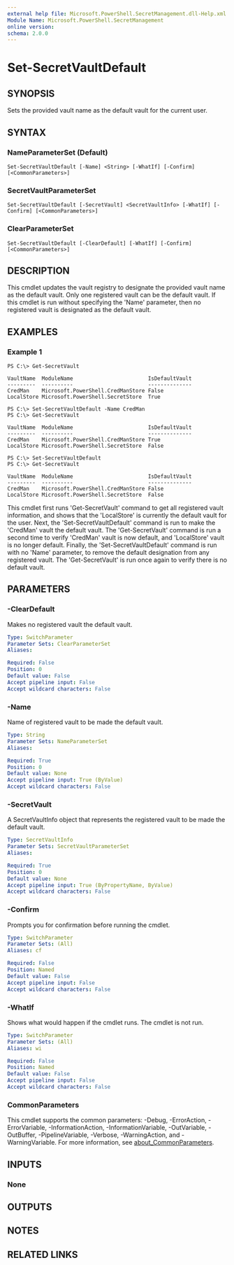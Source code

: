```yaml
---
external help file: Microsoft.PowerShell.SecretManagement.dll-Help.xml
Module Name: Microsoft.PowerShell.SecretManagement
online version:
schema: 2.0.0
---
```


# Set-SecretVaultDefault

## SYNOPSIS
Sets the provided vault name as the default vault for the current user.

## SYNTAX

### NameParameterSet (Default)
```
Set-SecretVaultDefault [-Name] <String> [-WhatIf] [-Confirm] [<CommonParameters>]
```

### SecretVaultParameterSet
```
Set-SecretVaultDefault [-SecretVault] <SecretVaultInfo> [-WhatIf] [-Confirm] [<CommonParameters>]
```

### ClearParameterSet
```
Set-SecretVaultDefault [-ClearDefault] [-WhatIf] [-Confirm] [<CommonParameters>]
```

## DESCRIPTION
This cmdlet updates the vault registry to designate the provided vault name as the default vault.
Only one registered vault can be the default vault.
If this cmdlet is run without specifying the 'Name' parameter, then no registered vault is designated as the default vault.

## EXAMPLES

### Example 1
```
PS C:\> Get-SecretVault

VaultName  ModuleName                        IsDefaultVault
---------  ----------                        --------------
CredMan    Microsoft.PowerShell.CredManStore False
LocalStore Microsoft.PowerShell.SecretStore  True

PS C:\> Set-SecretVaultDefault -Name CredMan
PS C:\> Get-SecretVault

VaultName  ModuleName                        IsDefaultVault
---------  ----------                        --------------
CredMan    Microsoft.PowerShell.CredManStore True
LocalStore Microsoft.PowerShell.SecretStore  False

PS C:\> Set-SecretVaultDefault
PS C:\> Get-SecretVault

VaultName  ModuleName                        IsDefaultVault
---------  ----------                        --------------
CredMan    Microsoft.PowerShell.CredManStore False
LocalStore Microsoft.PowerShell.SecretStore  False
```

This cmdlet first runs 'Get-SecretVault' command to get all registered vault information, and shows that the 'LocalStore' is currently the default vault for the user.
Next, the 'Set-SecretVaultDefault' command is run to make the 'CredMan' vault the default vault.
The 'Get-SecretVault' command is run a second time to verify 'CredMan' vault is now default, and 'LocalStore' vault is no longer default.
Finally, the 'Set-SecretVaultDefault' command is run with no 'Name' parameter, to remove the default designation from any registered vault.
The 'Get-SecretVault' is run once again to verify there is no default vault.

## PARAMETERS

### -ClearDefault
Makes no registered vault the default vault.

```yaml
Type: SwitchParameter
Parameter Sets: ClearParameterSet
Aliases:

Required: False
Position: 0
Default value: False
Accept pipeline input: False
Accept wildcard characters: False
```

### -Name
Name of registered vault to be made the default vault.

```yaml
Type: String
Parameter Sets: NameParameterSet
Aliases:

Required: True
Position: 0
Default value: None
Accept pipeline input: True (ByValue)
Accept wildcard characters: False
```

### -SecretVault
A SecretVaultInfo object that represents the registered vault to be made the default vault.

```yaml
Type: SecretVaultInfo
Parameter Sets: SecretVaultParameterSet
Aliases:

Required: True
Position: 0
Default value: None
Accept pipeline input: True (ByPropertyName, ByValue)
Accept wildcard characters: False
```

### -Confirm
Prompts you for confirmation before running the cmdlet.

```yaml
Type: SwitchParameter
Parameter Sets: (All)
Aliases: cf

Required: False
Position: Named
Default value: False
Accept pipeline input: False
Accept wildcard characters: False
```

### -WhatIf
Shows what would happen if the cmdlet runs.
The cmdlet is not run.

```yaml
Type: SwitchParameter
Parameter Sets: (All)
Aliases: wi

Required: False
Position: Named
Default value: False
Accept pipeline input: False
Accept wildcard characters: False
```

### CommonParameters
This cmdlet supports the common parameters: -Debug, -ErrorAction, -ErrorVariable, -InformationAction, -InformationVariable, -OutVariable, -OutBuffer, -PipelineVariable, -Verbose, -WarningAction, and -WarningVariable. For more information, see [about_CommonParameters](http://go.microsoft.com/fwlink/?LinkID=113216).

## INPUTS

### None
## OUTPUTS

## NOTES

## RELATED LINKS
